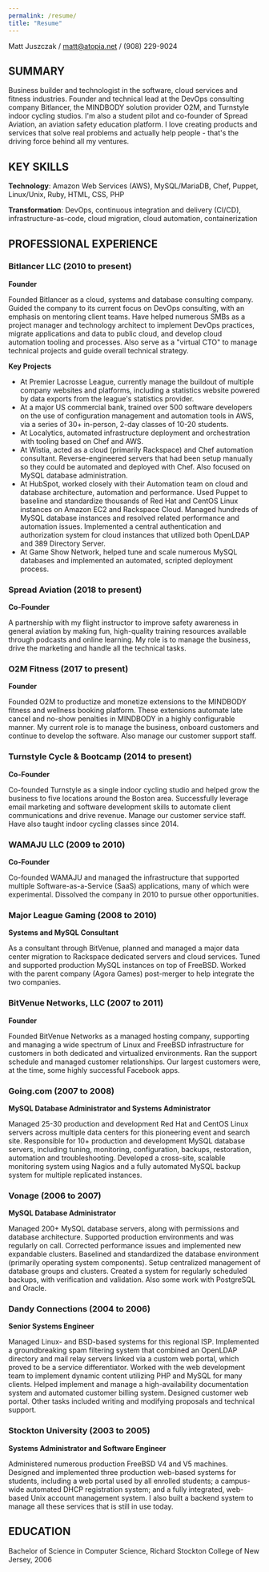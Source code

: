 ```yaml
---
permalink: /resume/
title: "Resume"
---
```


Matt Juszczak / matt@atopia.net / (908) 229-9024

## SUMMARY

Business builder and technologist in the software, cloud services and fitness industries. Founder and technical lead at the DevOps consulting company Bitlancer, the MINDBODY solution provider O2M, and Turnstyle indoor cycling studios. I'm also a student pilot and co-founder of Spread Aviation, an aviation safety education platform. I love creating products and services that solve real problems and actually help people - that's the driving force behind all my ventures.

## KEY SKILLS

**Technology**: Amazon Web Services (AWS), MySQL/MariaDB, Chef, Puppet, Linux/Unix, Ruby, HTML, CSS, PHP

**Transformation**: DevOps, continuous integration and delivery (CI/CD), infrastructure-as-code, cloud migration, cloud automation, containerization

## PROFESSIONAL EXPERIENCE

### Bitlancer LLC (2010 to present)

**Founder**

Founded Bitlancer as a cloud, systems and database consulting company. Guided the company to its current focus on DevOps consulting, with an emphasis on mentoring client teams. Have helped numerous SMBs as a project manager and technology architect to implement DevOps practices, migrate applications and data to public cloud, and develop cloud automation tooling and processes. Also serve as a "virtual CTO" to manage technical projects and guide overall technical strategy.

**Key Projects**

- At Premier Lacrosse League, currently manage the buildout of multiple company websites and platforms, including a
    statistics website powered by data exports from the league's statistics provider.
- At a major US commercial bank, trained over 500 software developers on the use of configuration management and
    automation tools in AWS, via a series of 30+ in-person, 2-day classes of 10-20 students.
- At Localytics, automated infrastructure deployment and orchestration with tooling based on Chef and AWS.
- At Wistia, acted as a cloud (primarily Rackspace) and Chef automation consultant. Reverse-engineered servers that had
    been setup manually so they could be automated and deployed with Chef. Also focused on MySQL database
    administration.
- At HubSpot, worked closely with their Automation team on cloud and database architecture, automation and performance.
    Used Puppet to baseline and standardize thousands of Red Hat and CentOS Linux instances on Amazon EC2 and
    Rackspace Cloud. Managed hundreds of MySQL database instances and resolved related performance and automation
    issues. Implemented a central authentication and authorization system for cloud instances that utilized both OpenLDAP and
    389 Directory Server.
- At Game Show Network, helped tune and scale numerous MySQL databases and implemented an automated, scripted
    deployment process.

### Spread Aviation (2018 to present)

**Co-Founder**

A partnership with my flight instructor to improve safety awareness in general aviation by making fun, high-quality training resources available through podcasts and online learning. My role is to manage the business, drive the marketing and handle all the technical tasks.

### O2M Fitness (2017 to present)

**Founder**

Founded O2M to productize and monetize extensions to the MINDBODY fitness and wellness booking platform. These extensions automate late cancel and no-show penalties in MINDBODY in a highly configurable manner. My current role is to manage the business, onboard customers and continue to develop the software. Also manage our customer support staff.

### Turnstyle Cycle & Bootcamp (2014 to present)

**Co-Founder**

Co-founded Turnstyle as a single indoor cycling studio and helped grow the business to five locations around the Boston area. Successfully leverage email marketing and software development skills to automate client communications and drive revenue. Manage our customer service staff. Have also taught indoor cycling classes since 2014.

### WAMAJU LLC (2009 to 2010)

**Co-Founder**

Co-founded WAMAJU and managed the infrastructure that supported multiple Software-as-a-Service (SaaS) applications, many of which were experimental. Dissolved the company in 2010 to pursue other opportunities.

### Major League Gaming (2008 to 2010)

**Systems and MySQL Consultant**

As a consultant through BitVenue, planned and managed a major data center migration to Rackspace dedicated servers and cloud services. Tuned and supported production MySQL instances on top of FreeBSD. Worked with the parent company (Agora Games) post-merger to help integrate the two companies.

### BitVenue Networks, LLC (2007 to 2011)

**Founder**

Founded BitVenue Networks as a managed hosting company, supporting and managing a wide spectrum of Linux and FreeBSD infrastructure for customers in both dedicated and virtualized environments. Ran the support schedule and managed customer relationships. Our largest customers were, at the time, some highly successful Facebook apps.

### Going.com (2007 to 2008)

**MySQL Database Administrator and Systems Administrator**

Managed 25-30 production and development Red Hat and CentOS Linux servers across multiple data centers for this pioneering event and search site. Responsible for 10+ production and development MySQL database servers, including tuning, monitoring, configuration, backups, restoration, automation and troubleshooting. Developed a cross-site, scalable monitoring system using Nagios and a fully automated MySQL backup system for multiple replicated instances.

### Vonage (2006 to 2007)

**MySQL Database Administrator**

Managed 200+ MySQL database servers, along with permissions and database architecture. Supported production environments and was regularly on call. Corrected performance issues and implemented new expandable clusters. Baselined and standardized the database environment (primarily operating system components). Setup centralized management of database groups and clusters. Created a system for regularly scheduled backups, with verification and validation. Also some work with PostgreSQL and Oracle.

### Dandy Connections (2004 to 2006)

**Senior Systems Engineer**

Managed Linux- and BSD-based systems for this regional ISP. Implemented a groundbreaking spam filtering system that combined an OpenLDAP directory and mail relay servers linked via a custom web portal, which proved to be a service differentiator. Worked with the web development team to implement dynamic content utilizing PHP and MySQL for many clients. Helped implement and manage a high-availability documentation system and automated customer billing system. Designed customer web portal. Other tasks included writing and modifying proposals and technical support.

### Stockton University (2003 to 2005)

**Systems Administrator and Software Engineer**

Administered numerous production FreeBSD V4 and V5 machines. Designed and implemented three production web-based systems for students, including a web portal used by all enrolled students; a campus-wide automated DHCP registration system; and a fully integrated, web-based Unix account management system. I also built a backend system to manage all these services that is still in use today.

## EDUCATION

Bachelor of Science in Computer Science, Richard Stockton College of New Jersey, 2006
